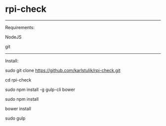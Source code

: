 # rpi-check

<hr>

Requirements:

NodeJS

git

<hr>

Install:

sudo git clone https://github.com/karlstulik/rpi-check.git

cd rpi-check

sudo npm install -g gulp-cli bower

sudo npm install

bower install

sudo gulp
